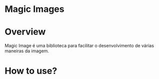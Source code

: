 # Magic Images

# Overview
Magic Image é uma biblioteca para facilitar o desenvolvimento de várias maneiras da imagem.

# How to use?

